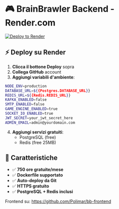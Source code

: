 # 🎮 BrainBrawler Backend - Render.com

[![Deploy to Render](https://render.com/images/deploy-to-render-button.svg)](https://render.com/deploy?repo=https://github.com/Polimar/bb-backend)

## ⚡ Deploy su Render

1. **Clicca il bottone Deploy** sopra
2. **Collega GitHub** account
3. **Aggiungi variabili d'ambiente**:

```bash
NODE_ENV=production
DATABASE_URL=${{Postgres.DATABASE_URL}}
REDIS_URL=${{Redis.REDIS_URL}}
KAFKA_ENABLED=false
SMTP_ENABLED=false
GAME_ENGINE_ENABLED=true
SOCKET_IO_ENABLED=true
JWT_SECRET=your_jwt_secret_here
ADMIN_EMAIL=admin@yourdomain.com
```

4. **Aggiungi servizi gratuiti**:
   - PostgreSQL (free)
   - Redis (free 25MB)

## 🔧 Caratteristiche

- ✅ **750 ore gratuite/mese**
- ✅ **Dockerfile supportato**
- ✅ **Auto-deploy da Git**
- ✅ **HTTPS gratuito**
- ✅ **PostgreSQL + Redis inclusi**

Frontend su: https://github.com/Polimar/bb-frontend
